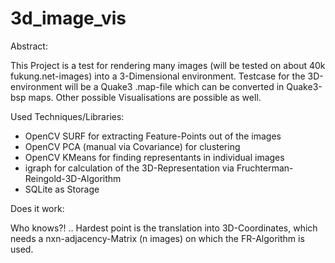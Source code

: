 3d_image_vis
============

Abstract:

This Project is a test for rendering many images (will be tested on about 40k fukung.net-images) into a 3-Dimensional environment.
Testcase for the 3D-environment will be a Quake3 .map-file which can be converted in Quake3-bsp maps.
Other possible Visualisations are possible as well.

Used Techniques/Libraries:
- OpenCV SURF for extracting Feature-Points out of the images
- OpenCV PCA (manual via Covariance) for clustering
- OpenCV KMeans for finding representants in individual images
- igraph for calculation of the 3D-Representation via Fruchterman-Reingold-3D-Algorithm
- SQLite as Storage

Does it work:

Who knows?! .. Hardest point is the translation into 3D-Coordinates, which needs a nxn-adjacency-Matrix (n images) on which the FR-Algorithm is used.